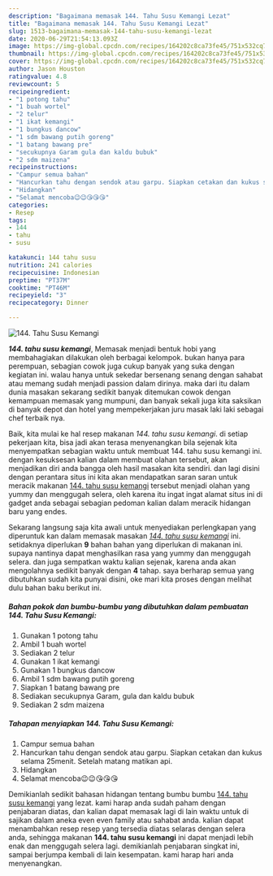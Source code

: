```yaml
---
description: "Bagaimana memasak 144. Tahu Susu Kemangi Lezat"
title: "Bagaimana memasak 144. Tahu Susu Kemangi Lezat"
slug: 1513-bagaimana-memasak-144-tahu-susu-kemangi-lezat
date: 2020-06-29T21:54:13.093Z
image: https://img-global.cpcdn.com/recipes/164202c8ca73fe45/751x532cq70/144-tahu-susu-kemangi-foto-resep-utama.jpg
thumbnail: https://img-global.cpcdn.com/recipes/164202c8ca73fe45/751x532cq70/144-tahu-susu-kemangi-foto-resep-utama.jpg
cover: https://img-global.cpcdn.com/recipes/164202c8ca73fe45/751x532cq70/144-tahu-susu-kemangi-foto-resep-utama.jpg
author: Jason Houston
ratingvalue: 4.8
reviewcount: 5
recipeingredient:
- "1 potong tahu"
- "1 buah wortel"
- "2 telur"
- "1 ikat kemangi"
- "1 bungkus dancow"
- "1 sdm bawang putih goreng"
- "1 batang bawang pre"
- "secukupnya Garam gula dan kaldu bubuk"
- "2 sdm maizena"
recipeinstructions:
- "Campur semua bahan"
- "Hancurkan tahu dengan sendok atau garpu. Siapkan cetakan dan kukus selama 25menit. Setelah matang matikan api."
- "Hidangkan"
- "Selamat mencoba😉😉😘😘😘"
categories:
- Resep
tags:
- 144
- tahu
- susu

katakunci: 144 tahu susu 
nutrition: 241 calories
recipecuisine: Indonesian
preptime: "PT37M"
cooktime: "PT46M"
recipeyield: "3"
recipecategory: Dinner

---
```



![144. Tahu Susu Kemangi](https://img-global.cpcdn.com/recipes/164202c8ca73fe45/751x532cq70/144-tahu-susu-kemangi-foto-resep-utama.jpg)

<b><i>144. tahu susu kemangi</i></b>, Memasak menjadi bentuk hobi yang membahagiakan dilakukan oleh berbagai kelompok. bukan hanya para perempuan, sebagian cowok juga cukup banyak yang suka dengan kegiatan ini. walau hanya untuk sekedar bersenang senang dengan sahabat atau memang sudah menjadi passion dalam dirinya. maka dari itu dalam dunia masakan sekarang sedikit banyak ditemukan cowok dengan kemampuan memasak yang mumpuni, dan banyak sekali juga kita saksikan di banyak depot dan hotel yang mempekerjakan juru masak laki laki sebagai chef terbaik nya.



Baik, kita mulai ke hal resep makanan <i>144. tahu susu kemangi</i>. di setiap pekerjaan kita, bisa jadi akan terasa menyenangkan bila sejenak kita menyempatkan sebagian waktu untuk membuat 144. tahu susu kemangi ini. dengan kesuksesan kalian dalam membuat olahan tersebut, akan menjadikan diri anda bangga oleh hasil masakan kita sendiri. dan lagi disini dengan perantara situs ini kita akan mendapatkan saran saran untuk meracik makanan <u>144. tahu susu kemangi</u> tersebut menjadi olahan yang yummy dan menggugah selera, oleh karena itu ingat ingat alamat situs ini di gadget anda sebagai sebagian pedoman kalian dalam meracik hidangan baru yang endes.


Sekarang langsung saja kita awali untuk menyediakan perlengkapan yang diperuntuk kan dalam memasak masakan <u><i>144. tahu susu kemangi</i></u> ini. setidaknya diperlukan <b>9</b> bahan bahan yang diperlukan di makanan ini. supaya nantinya dapat menghasilkan rasa yang yummy dan menggugah selera. dan juga sempatkan waktu kalian sejenak, karena anda akan mengolahnya sedikit banyak dengan <b>4</b> tahap. saya berharap semua yang dibutuhkan sudah kita punyai disini, oke mari kita proses dengan melihat dulu bahan baku berikut ini.

<!--inarticleads1-->

##### Bahan pokok dan bumbu-bumbu yang dibutuhkan dalam pembuatan 144. Tahu Susu Kemangi:

1. Gunakan 1 potong tahu
1. Ambil 1 buah wortel
1. Sediakan 2 telur
1. Gunakan 1 ikat kemangi
1. Gunakan 1 bungkus dancow
1. Ambil 1 sdm bawang putih goreng
1. Siapkan 1 batang bawang pre
1. Sediakan secukupnya Garam, gula dan kaldu bubuk
1. Sediakan 2 sdm maizena




<!--inarticleads2-->

##### Tahapan menyiapkan 144. Tahu Susu Kemangi:

1. Campur semua bahan
1. Hancurkan tahu dengan sendok atau garpu. Siapkan cetakan dan kukus selama 25menit. Setelah matang matikan api.
1. Hidangkan
1. Selamat mencoba😉😉😘😘😘




Demikianlah sedikit bahasan hidangan tentang bumbu bumbu <u>144. tahu susu kemangi</u> yang lezat. kami harap anda sudah paham dengan penjabaran diatas, dan kalian dapat memasak lagi di lain waktu untuk di sajikan dalam aneka even even family atau sahabat anda. kalian dapat menambahkan resep resep yang tersedia diatas selaras dengan selera anda, sehingga makanan <b>144. tahu susu kemangi</b> ini dapat menjadi lebih enak dan menggugah selera lagi. demikianlah penjabaran singkat ini, sampai berjumpa kembali di lain kesempatan. kami harap hari anda menyenangkan.
